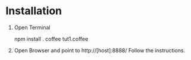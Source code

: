 Installation
===

1) Open Terminal

	npm install .
	coffee tut1.coffee

2) Open Browser and point to http://[host]:8888/ Follow the instructions.

